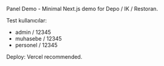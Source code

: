 Panel Demo - Minimal Next.js demo for Depo / IK / Restoran.

Test kullanıcılar:
- admin / 12345
- muhasebe / 12345
- personel / 12345

Deploy: Vercel recommended.
